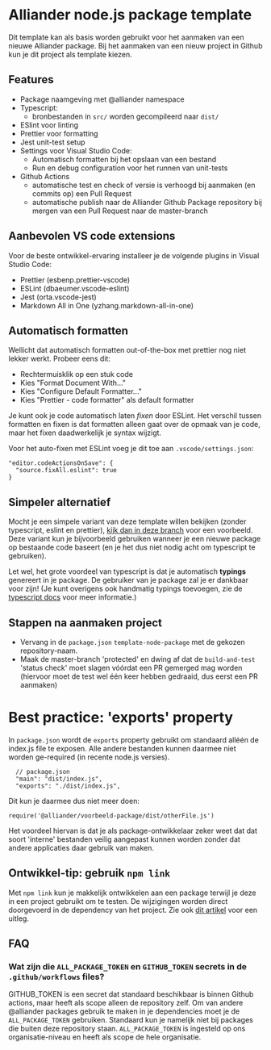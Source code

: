 # Alliander node.js package template

Dit template kan als basis worden gebruikt voor het aanmaken van een nieuwe Alliander package. Bij het aanmaken van een nieuw project in Github kun je dit project als template kiezen.

## Features

- Package naamgeving met @alliander namespace
- Typescript:
  - bronbestanden in `src/` worden gecompileerd naar `dist/`
- ESlint voor linting
- Prettier voor formatting
- Jest unit-test setup
- Settings voor Visual Studio Code:
  - Automatisch formatten bij het opslaan van een bestand
  - Run en debug configuration voor het runnen van unit-tests
- Github Actions
  - automatische test en check of versie is verhoogd bij aanmaken (en commits op) een Pull Request
  - automatische publish naar de Alliander Github Package repository bij mergen van een Pull Request naar de master-branch

## Aanbevolen VS code extensions

Voor de beste ontwikkel-ervaring installeer je de volgende plugins in Visual Studio Code:

- Prettier (esbenp.prettier-vscode)
- ESLint (dbaeumer.vscode-eslint)
- Jest (orta.vscode-jest)
- Markdown All in One (yzhang.markdown-all-in-one)

## Automatisch formatten

Wellicht dat automatisch formatten out-of-the-box met prettier nog niet lekker werkt. Probeer eens dit:

- Rechtermuisklik op een stuk code
- Kies "Format Document With..."
- Kies "Configure Default Formatter..."
- Kies "Prettier - code formatter" als default formatter

Je kunt ook je code automatisch laten _fixen_ door ESLint. Het verschil tussen formatten en fixen is dat formatten alleen gaat over de opmaak van je code, maar het fixen daadwerkelijk je syntax wijzigt.

Voor het auto-fixen met ESLint voeg je dit toe aan `.vscode/settings.json`:

```
"editor.codeActionsOnSave": {
  "source.fixAll.eslint": true
}
```

## Simpeler alternatief

Mocht je een simpele variant van deze template willen bekijken (zonder typescript, eslint en prettier), [kijk dan in deze branch](https://github.com/Alliander/template-node-package/tree/simple) voor een voorbeeld. Deze variant kun je bijvoorbeeld gebruiken wanneer je een nieuwe package op bestaande code baseert (en je het dus niet nodig acht om typescript te gebruiken).

Let wel, het grote voordeel van typescript is dat je automatisch **typings** genereert in je package. De gebruiker van je package zal je er dankbaar voor zijn! (Je kunt overigens ook handmatig typings toevoegen, zie de [typescript docs](https://www.typescriptlang.org/) voor meer informatie.)

## Stappen na aanmaken project

- Vervang in de `package.json` `template-node-package` met de gekozen repository-naam.
- Maak de master-branch 'protected' en dwing af dat de `build-and-test` 'status check' moet slagen vóórdat een PR gemerged mag worden (hiervoor moet de test wel één keer hebben gedraaid, dus eerst een PR aanmaken)

# Best practice: 'exports' property

In `package.json` wordt de `exports` property gebruikt om standaard alléén de index.js file te exposen. Alle andere bestanden kunnen daarmee niet worden ge-required (in recente node.js versies).

```
  // package.json
  "main": "dist/index.js",
  "exports": "./dist/index.js",
```

Dit kun je daarmee dus niet meer doen:

```
require('@alliander/voorbeeld-package/dist/otherFile.js')
```

Het voordeel hiervan is dat je als package-ontwikkelaar zeker weet dat dat soort 'interne' bestanden veilig
aangepast kunnen worden zonder dat andere applicaties daar gebruik van maken.

## Ontwikkel-tip: gebruik `npm link`

Met `npm link` kun je makkelijk ontwikkelen aan een package terwijl je deze in een project gebruikt om te testen. De wijzigingen worden direct doorgevoerd in de dependency van het project. Zie ook [dit artikel](https://medium.com/@alexishevia/the-magic-behind-npm-link-d94dcb3a81af) voor een uitleg.

## FAQ

### Wat zijn die `ALL_PACKAGE_TOKEN` en `GITHUB_TOKEN` secrets in de `.github/workflows` files?

GITHUB_TOKEN is een secret dat standaard beschikbaar is binnen Github actions, maar heeft als scope alleen de repository zelf. Om van andere @alliander packages gebruik te maken in je dependencies moet je de `ALL_PACKAGE_TOKEN` gebruiken. Standaard kun je namelijk niet bij packages die buiten deze repository staan. `ALL_PACKAGE_TOKEN` is ingesteld op ons organisatie-niveau en heeft als scope de hele organisatie.
